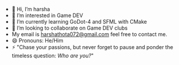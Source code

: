 - 👋 Hi, I’m harsha
- 👀 I’m interested in Game DEV
- 🌱 I’m currently learning GoDot-4 and SFML with CMake
- 💞️ I’m looking to collaborate on Game DEV clubs
- My email is harshathota072@gmail.com feel free to contact me.
- 😄 Pronouns: He/Him
- ⚡ "Chase your passions, but never forget to pause and ponder the timeless question: *Who are you?*"

<!---
harsha1060/harsha1060 is a ✨ special ✨ repository because its `README.md` (this file) appears on your GitHub profile.
You can click the Preview link to take a look at your changes.
--->
